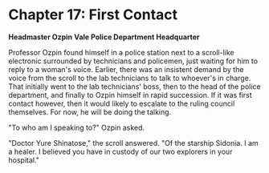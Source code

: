 # **Chapter 17: First Contact**

**Headmaster Ozpin**
**Vale Police Department Headquarter**

Professor Ozpin found himself in a police station next to a scroll-like electronic surrounded by technicians and policemen, just waiting for him to reply to a woman's voice. Earlier, there was an insistent demand by the voice from the scroll to the lab technicians to talk to whoever's in charge. That initially went to the lab technicians' boss, then to the head of the police department, and finally to Ozpin himself in rapid succession. If it was first contact however, then it would likely to escalate to the ruling council themselves. For now, he will be doing the talking.

"To who am I speaking to?" Ozpin asked.

"Doctor Yure Shinatose," the scroll answered. "Of the starship Sidonia. I am a healer. I believed you have in custody of our two explorers in your hospital."
